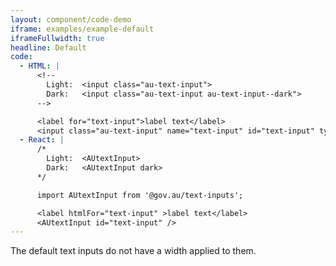 ```yaml
---
layout: component/code-demo
iframe: examples/example-default
iframeFullwidth: true
headline: Default
code:
  - HTML: |
      <!--
        Light:  <input class="au-text-input">
        Dark:   <input class="au-text-input au-text-input--dark">
      -->

      <label for="text-input">label text</label>
      <input class="au-text-input" name="text-input" id="text-input" type="text" value="value">
  - React: |
      /*
        Light:  <AUtextInput>
        Dark:   <AUtextInput dark>
      */

      import AUtextInput from '@gov.au/text-inputs';

      <label htmlFor="text-input" >label text</label>
      <AUtextInput id="text-input" />
---
```


The default text inputs do not have a width applied to them.
